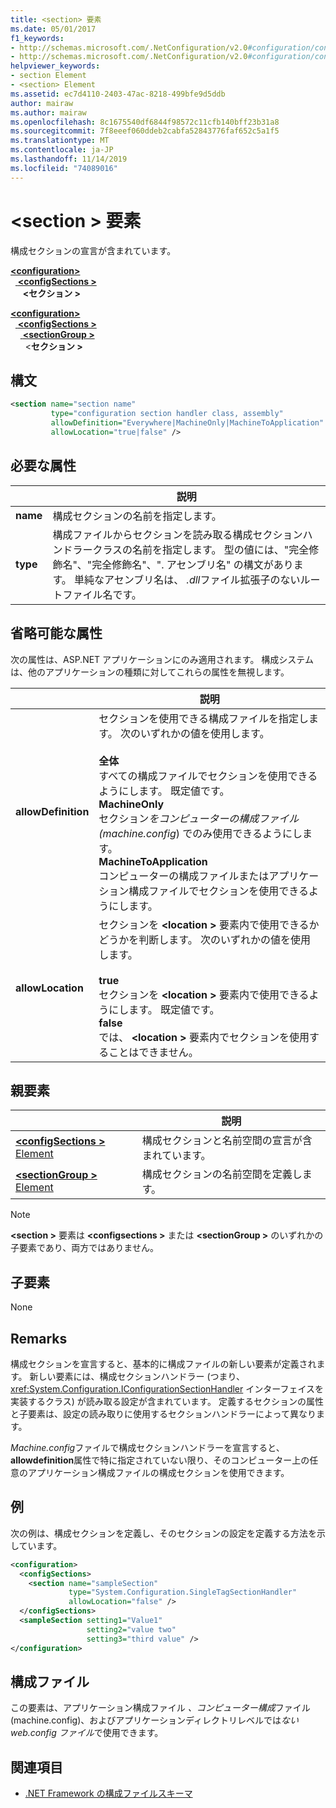 ```yaml
---
title: <section> 要素
ms.date: 05/01/2017
f1_keywords:
- http://schemas.microsoft.com/.NetConfiguration/v2.0#configuration/configSections/section
- http://schemas.microsoft.com/.NetConfiguration/v2.0#configuration/configSections/sectionGroup/section
helpviewer_keywords:
- section Element
- <section> Element
ms.assetid: ec7d4110-2403-47ac-8218-499bfe9d5ddb
author: mairaw
ms.author: mairaw
ms.openlocfilehash: 8c1675540df6844f98572c11cfb140bff23b31a8
ms.sourcegitcommit: 7f8eeef060ddeb2cabfa52843776faf652c5a1f5
ms.translationtype: MT
ms.contentlocale: ja-JP
ms.lasthandoff: 11/14/2019
ms.locfileid: "74089016"
---
```

# <a name="section-element"></a>\<section > 要素

構成セクションの宣言が含まれています。

[ **\<configuration>** ](configuration-element.md)\
&nbsp;&nbsp;[ **\<configSections >** ](configsections-element-for-configuration.md)\
&nbsp;&nbsp;&nbsp;&nbsp; **\<セクション >**

[ **\<configuration>** ](configuration-element.md)\
&nbsp;&nbsp;[ **\<configSections >** ](configsections-element-for-configuration.md)\
&nbsp;&nbsp;&nbsp;&nbsp;[ **\<sectionGroup >** ](sectiongroup-element-for-configsections.md)\
&nbsp;&nbsp;&nbsp;&nbsp;&nbsp;&nbsp;\<**セクション >**

## <a name="syntax"></a>構文

```xml
<section name="section name"
         type="configuration section handler class, assembly"
         allowDefinition="Everywhere|MachineOnly|MachineToApplication" 
         allowLocation="true|false" />
```

## <a name="required-attributes"></a>必要な属性

|           | 説明 |
| --------- | ----------- |
| **name**  | 構成セクションの名前を指定します。 |
| **type**  | 構成ファイルからセクションを読み取る構成セクションハンドラークラスの名前を指定します。 型の値には、"完全修飾名"、"完全修飾名"、". アセンブリ名" の構文があります。 単純なアセンブリ名は、 *.dll*ファイル拡張子のないルートファイル名です。 |

## <a name="optional-attributes"></a>省略可能な属性

次の属性は、ASP.NET アプリケーションにのみ適用されます。 構成システムは、他のアプリケーションの種類に対してこれらの属性を無視します。

|                     | 説明 |
| ------------------- | ----------- |
| **allowDefinition** | セクションを使用できる構成ファイルを指定します。 次のいずれかの値を使用します。<br><br>**全体**<br>すべての構成ファイルでセクションを使用できるようにします。 既定値です。<br>**MachineOnly**<br>セクション*をコンピューターの構成ファイル (machine.config*) でのみ使用できるようにします。<br>**MachineToApplication**<br>コンピューターの構成ファイルまたはアプリケーション構成ファイルでセクションを使用できるようにします。 |
| **allowLocation**   | セクションを **\<location >** 要素内で使用できるかどうかを判断します。 次のいずれかの値を使用します。<br><br>**true**<br>セクションを **\<location >** 要素内で使用できるようにします。 既定値です。<br>**false**<br>では、 **\<location >** 要素内でセクションを使用することはできません。 |

## <a name="parent-elements"></a>親要素

|     | 説明 |
| --- | ----------- |
| [ **\<configSections >** Element](configsections-element-for-configuration.md) | 構成セクションと名前空間の宣言が含まれています。 |
| [ **\<sectionGroup >** Element](sectiongroup-element-for-configsections.md) | 構成セクションの名前空間を定義します。 |

> [!NOTE]
> **\<section >** 要素は **\<configsections >** または **\<sectionGroup >** のいずれかの子要素であり、両方ではありません。

## <a name="child-elements"></a>子要素

None

## <a name="remarks"></a>Remarks

構成セクションを宣言すると、基本的に構成ファイルの新しい要素が定義されます。 新しい要素には、構成セクションハンドラー (つまり、<xref:System.Configuration.IConfigurationSectionHandler> インターフェイスを実装するクラス) が読み取る設定が含まれています。 定義するセクションの属性と子要素は、設定の読み取りに使用するセクションハンドラーによって異なります。

*Machine.config*ファイルで構成セクションハンドラーを宣言すると、 **allowdefinition**属性で特に指定されていない限り、そのコンピューター上の任意のアプリケーション構成ファイルの構成セクションを使用できます。

## <a name="example"></a>例

次の例は、構成セクションを定義し、そのセクションの設定を定義する方法を示しています。

```xml
<configuration>
  <configSections>
    <section name="sampleSection"
             type="System.Configuration.SingleTagSectionHandler" 
             allowLocation="false" />
  </configSections>
  <sampleSection setting1="Value1" 
                 setting2="value two" 
                 setting3="third value" />
</configuration>
```

## <a name="configuration-file"></a>構成ファイル

この要素は、アプリケーション構成ファイル *、コンピューター構成*ファイル (machine.config)、およびアプリケーションディレクトリレベルでは*ない web.config ファイル*で使用できます。

## <a name="see-also"></a>関連項目

- [.NET Framework の構成ファイルスキーマ](index.md)
